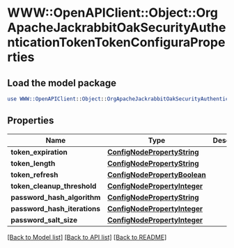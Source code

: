 # WWW::OpenAPIClient::Object::OrgApacheJackrabbitOakSecurityAuthenticationTokenTokenConfiguraProperties

## Load the model package
```perl
use WWW::OpenAPIClient::Object::OrgApacheJackrabbitOakSecurityAuthenticationTokenTokenConfiguraProperties;
```

## Properties
Name | Type | Description | Notes
------------ | ------------- | ------------- | -------------
**token_expiration** | [**ConfigNodePropertyString**](ConfigNodePropertyString.md) |  | [optional] 
**token_length** | [**ConfigNodePropertyString**](ConfigNodePropertyString.md) |  | [optional] 
**token_refresh** | [**ConfigNodePropertyBoolean**](ConfigNodePropertyBoolean.md) |  | [optional] 
**token_cleanup_threshold** | [**ConfigNodePropertyInteger**](ConfigNodePropertyInteger.md) |  | [optional] 
**password_hash_algorithm** | [**ConfigNodePropertyString**](ConfigNodePropertyString.md) |  | [optional] 
**password_hash_iterations** | [**ConfigNodePropertyInteger**](ConfigNodePropertyInteger.md) |  | [optional] 
**password_salt_size** | [**ConfigNodePropertyInteger**](ConfigNodePropertyInteger.md) |  | [optional] 

[[Back to Model list]](../README.md#documentation-for-models) [[Back to API list]](../README.md#documentation-for-api-endpoints) [[Back to README]](../README.md)


